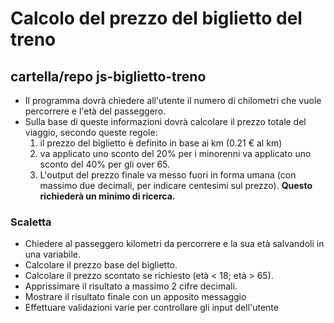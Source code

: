 # Calcolo del prezzo del biglietto del treno
## cartella/repo js-biglietto-treno
- Il programma dovrà chiedere all'utente il numero di chilometri che vuole percorrere e l'età del passeggero.
- Sulla base di queste informazioni dovrà calcolare il prezzo totale del viaggio, secondo queste regole:
    1. il prezzo del biglietto è definito in base ai km (0.21 € al km)
    2. va applicato uno sconto del 20% per i minorenni
    va applicato uno sconto del 40% per gli over 65.
    3. L'output del prezzo finale va messo fuori in forma umana (con massimo due decimali, per indicare centesimi sul prezzo). **Questo richiederà un minimo di ricerca.**

### Scaletta
- Chiedere al passeggero kilometri da percorrere e la sua età salvandoli in una variabile.
- Calcolare il prezzo base del biglietto.
- Calcolare il prezzo scontato se richiesto (età < 18; età > 65).
- Apprissimare il risultato a massimo 2 cifre decimali.
- Mostrare il risultato finale con un apposito messaggio
- Effettuare validazioni varie per controllare gli input dell'utente